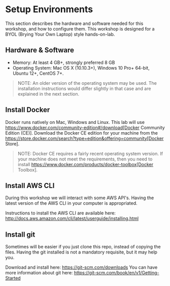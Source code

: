 # Setup Environments

This section describes the hardware and software needed for this workshop, and how to configure them. This workshop is designed for a BYOL (Brying Your Own Laptop) style hands-on-lab.

## Hardware & Software

- Memory: At least 4 GB+, strongly preferred 8 GB
- Operating System: Mac OS X (10.10.3+), Windows 10 Pro+ 64-bit, Ubuntu 12+, CentOS 7+.

> NOTE: An older version of the operating system may be used. The installation instructions would differ slightly in that case and are explained in the next section.

## Install Docker

Docker runs natively on Mac, Windows and Linux. This lab will use https://www.docker.com/community-edition#/download[Docker Community Edition (CE)]. Download the Docker CE edition for your machine from the https://store.docker.com/search?type=edition&offering=community[Docker Store].

> NOTE: Docker CE requires a fairly recent operating system version. If your machine does not meet the requirements, then you need to install https://www.docker.com/products/docker-toolbox[Docker Toolbox].

## Install AWS CLI

During this workshop we will interact with some AWS API's. Having the latest version of the AWS CLI in your computer is appropriated.

Instructions to install the AWS CLI are available here: http://docs.aws.amazon.com/cli/latest/userguide/installing.html

## Install git

Sometimes will be easier if you just clone this repo, instead of copying the files. Having the git installed is not a mandatory requisite, but it may help you.

Download and install here: https://git-scm.com/downloads
You can have more information about git here: https://git-scm.com/book/en/v1/Getting-Started
